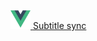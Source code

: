 <p> 
  <a href="https://vuejs.org/"> 
    <img src="logos/vue.png" alt="vue icon" width = "32"></img>
  </a>
  <a href="https://www.subtitle-sync.com/">Subtitle sync</a>
</p>

<!--
<img align="right" alt="Andreas Github Stats" src="https://github-readme-stats.vercel.app/api/top-langs/?username=andreasalstrup&theme=nightowl" /> <br>

**andreasalstrup/andreasalstrup** is a ✨ _special_ ✨ repository because its `README.md` (this file) appears on your GitHub profile.

Here are some ideas to get you started:

- 🔭 I’m currently working on ...
- 🌱 I’m currently learning ...
- 👯 I’m looking to collaborate on ...
- 🤔 I’m looking for help with ...
- 💬 Ask me about ...
- 📫 How to reach me: ...
- 😄 Pronouns: ...
- ⚡ Fun fact: ...
-->
